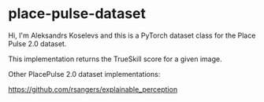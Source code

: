 # place-pulse-dataset
Hi, I'm Aleksandrs Koselevs and this is a PyTorch dataset class for the Place Pulse 2.0 dataset.

This implementation returns the TrueSkill score for a given image.

Other PlacePulse 2.0 dataset implementations: 

https://github.com/rsangers/explainable_perception